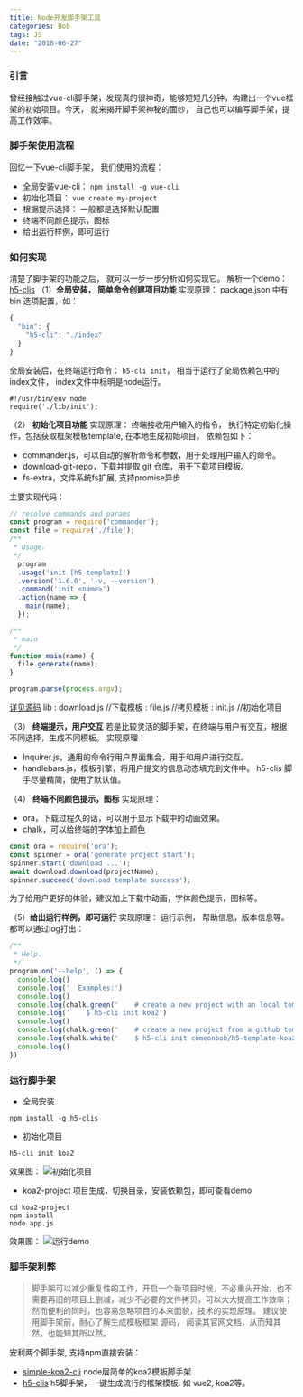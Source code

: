 ```yaml
---
title: Node开发脚手架工具
categories: Bob
tags: JS
date: "2018-06-27"
---
```



### 引言
曾经接触过vue-cli脚手架，发现真的很神奇，能够短短几分钟，构建出一个vue框架的初始项目。今天， 就来揭开脚手架神秘的面纱， 自己也可以编写脚手架，提高工作效率。

### 脚手架使用流程
回忆一下vue-cli脚手架， 我们使用的流程：

- 全局安装vue-cli： `npm install -g vue-cli`
- 初始化项目： `vue create my-project`
- 根据提示选择： 一般都是选择默认配置
- 终端不同颜色提示，图标
- 给出运行样例，即可运行

### 如何实现
清楚了脚手架的功能之后， 就可以一步一步分析如何实现它。
解析一个demo： [h5-clis](https://github.com/comeonbob/h5-cli)
（1）**全局安装， 简单命令创建项目功能**
实现原理： package.json 中有bin 选项配置，如：
```javascript
{
  "bin": {
    "h5-cli": "./index"
  }
}
```
全局安装后，在终端运行命令： `h5-cli init`， 相当于运行了全局依赖包中的index文件， index文件中标明是node运行。
```
#!/usr/bin/env node
require('./lib/init');
```
（2） **初始化项目功能**
实现原理： 终端接收用户输入的指令， 执行特定初始化操作，包括获取框架模板template, 在本地生成初始项目。
依赖包如下：

- commander.js，可以自动的解析命令和参数，用于处理用户输入的命令。
- download-git-repo，下载并提取 git 仓库，用于下载项目模板。
- fs-extra，文件系统fs扩展, 支持promise异步

主要实现代码：
```javascript
// resolve commands and params
const program = require('commander');
const file = require('./file');
/**
 * Usage.
 */
  program
  .usage('init [h5-template]')
  .version('1.6.0', '-v, --version')
  .command('init <name>')
  .action(name => {
    main(name);
  });

/**
 * main
 */
function main(name) {
  file.generate(name);
}

program.parse(process.argv);
```
[详见源码](https://github.com/comeonbob/h5-cli)
lib
: download.js  //下载模板
: file.js  //拷贝模板
: init.js //初始化项目

（3） **终端提示，用户交互**
若是比较灵活的脚手架，在终端与用户有交互，根据不同选择，生成不同模板。
实现原理：

- Inquirer.js，通用的命令行用户界面集合，用于和用户进行交互。
- handlebars.js，模板引擎，将用户提交的信息动态填充到文件中。
h5-clis 脚手尽量精简，使用了默认值。

（4） **终端不同颜色提示，图标**
实现原理：

- ora，下载过程久的话，可以用于显示下载中的动画效果。
- chalk，可以给终端的字体加上颜色
```javascript
const ora = require('ora');
const spinner = ora('generate project start');
spinner.start('download ...');
await download.download(projectName);
spinner.succeed('download template success');
```
为了给用户更好的体验，建议加上下载中动画，字体颜色提示，图标等。

（5）**给出运行样例，即可运行**
实现原理：
运行示例， 帮助信息，版本信息等。都可以通过log打出：
```javascript
/**
 * Help.
 */
program.on('--help', () => {
  console.log()
  console.log('  Examples:')
  console.log()
  console.log(chalk.green('    # create a new project with an local template: init <h5-tempalte>'))
  console.log('    $ h5-cli init koa2')
  console.log()
  console.log(chalk.green('    # create a new project from a github template: init <username/repo>'))
  console.log(chalk.white('    $ h5-cli init comeonbob/h5-template-koa2'))
  console.log()
})
```

### 运行脚手架

- 全局安装
```
npm install -g h5-clis 
```
- 初始化项目
```
h5-cli init koa2
```
效果图：
![初始化项目](/img/cli_npm.png)
- koa2-project 项目生成，切换目录，安装依赖包，即可查看demo
```
cd koa2-project
npm install
node app.js
```
效果图：
![运行demo](/img/cli_api.png)

### 脚手架利弊
> 脚手架可以减少重复性的工作，开启一个新项目时候，不必重头开始，也不需要再旧的项目上删减，减少不必要的文件拷贝，可以大大提高工作效率；然而便利的同时，也容易忽略项目的本来面貌，技术的实现原理。 建议使用脚手架前，耐心了解生成模板框架 源码， 阅读其官网文档，从而知其然，也能知其所以然。

安利两个脚手架, 支持npm直接安装：
- [simple-koa2-cli](https://github.com/comeonbob/simple-koa2-cli) node层简单的koa2模板脚手架
- [h5-clis](https://github.com/comeonbob/h5-cli) h5脚手架，一键生成流行的框架模板. 如 vue2, koa2等。
